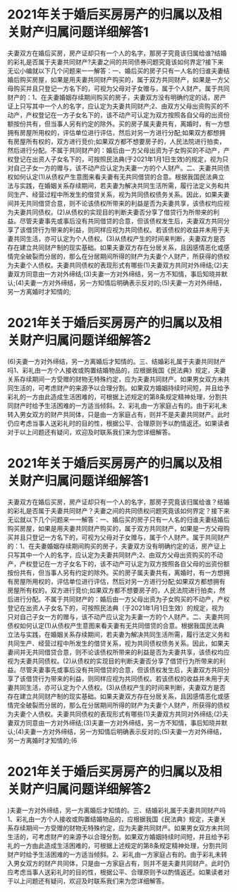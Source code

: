# 2021年关于婚后买房房产的归属以及相关财产归属问题详细解答1

夫妻双方在婚后买房，房产证却只有一个人的名字，那房子究竟该归属给谁?结婚的彩礼是否属于夫妻共同财产?夫妻之间的共同债券问题究竟该如何界定?接下来无讼小编就以下几个问题来一一解答：一、婚后买的房子只有一人名的归谁夫妻结婚后购买房屋，如果是用夫妻共同财产购买的，属于双方共同财产，如果是一方父母购买并且只登记一方名下的，可视为父母对子女赠与，属于个人财产。属于共同财产的：1、在夫妻婚姻存续期间购买的房子，夫妻双方没有明确约定的话，房产证上只写其中一个人的名字，应认定为夫妻共同财产;2、由双方父母出资购买的不动产，产权登记在一方子女名下的，该不动产可认定为双方按照各自父母的出资份额按份共有，但当事人另有约定的除外。买的房子属夫妻共有，离婚时，有一方想拥有房屋所用权的，评估单位进行评估，然后对另一方进行分配;如果双方都想拥有房屋所有权的，双方进行竞价;如果双方都不想要房子的，人民法院进行拍卖，然后进行分配。不属于共同财产的：婚后由一方父母出资为子女购买的不动产，产权登记在出资人子女名下的，可按照民法典(于2021年1月1日生效)的规定，视为只对自己子女一方的赠与，该不动产应认定为夫妻一方的个人财产。二、夫妻共同债权如何认定(1)从债权产生意图来看夫妻有无共同借贷的合意。根据我国民法典立法与实践，在婚姻关系存续期间，若夫妻为解决共同生活所需，履行法定义务和共同生产、经营过程中所发生的借贷关系，视为共同债权债务关系。因此，如果夫妻间并无共同借贷合意，则不论该债权所带来的利益是否为夫妻共享，该债权均应视为夫妻共同债权。(2)从债权的实现目的判断夫妻否分享了借贷行为所带来的利益。尽管夫妻事先或事后没有共同借贷的合意，但该债权发生后，夫妻双方共同分享了该借贷行为带来的利益，则同样应视为共同债权。若该债权的收益并未用于夫妻共同生活，亦可认定为个人债权。(3)从债权产生的时间来判断，夫妻双方是否存在建立共同财产制的现实基础。如果夫妻双方存在分居关系，且因感情恶化或感情完全破裂而分居的，那么在分居期间所得的财产为夫妻个人财产，所获得的债权为夫妻个人债权。夫妻共同债权的表现形式有哪些(1)夫妻双方共同对外缔结;(2)夫妻双方同意由一方对外缔结;(3)夫妻一方对外缔结，另一方不知情，事后知晓并默认;(4)夫妻一方对外缔结，另一方知情后明确表示反对的;(5)夫妻一方对外缔结，另一方离婚时才知情的;

# 2021年关于婚后买房房产的归属以及相关财产归属问题详细解答2

(6)夫妻一方对外缔结，另一方离婚后才知情的。三、结婚彩礼属于夫妻共同财产吗1、彩礼由一方个人接收或购置结婚物品的，应根据我国《民法典》规定，夫妻关系存续期间一方受赠的财物无特殊约定，应为夫妻共同财产。如果男女双方未共同生活的，可考虑财产的来源予以合理分割。如果双方婚姻持续时间短，并且给予彩礼的一方由此造成生活困难的，可根据上述规定的第8条规定精神处理，分割共同财产时给予生活困难的一方适当倾斜。2、彩礼由一方家庭占有的。由于彩礼未转入男女双方的财产共同体，只是由一方家庭占有，则并不是夫妻共同财产。此时仍应考虑当事人送彩礼时的目的性，根据公平、合理原则予以酌情返还。如果读者对于以上问题还有疑问，欢迎及时联系我们来为您详细解答。

# 2021年关于婚后买房房产的归属以及相关财产归属问题详细解答1

夫妻双方在婚后买房，房产证却只有一个人的名字，那房子究竟该归属给谁？结婚的彩礼是否属于夫妻共同财产？夫妻之间的共同债权问题究竟该如何界定？接下来无讼就以下几个问题来一一解答：一、婚后买的房子只有一人名的归谁夫妻结婚后购买房屋，如果是用夫妻共同财产购买的，属于双方共同财产，如果是一方父母购买并且只登记一方名下的，可视为父母对子女赠与，属于个人财产。属于共同财产的：1、在夫妻婚姻存续期间购买的房子，夫妻双方没有明确约定的话，房产证上只写其中一个人的名字，应认定为夫妻共同财产;2、由双方父母出资购买的不动产，产权登记在一方子女名下的，该不动产可认定为双方按照各自父母的出资份额按份共有，但当事人另有约定的除外。买的房子属夫妻共有，离婚时，有一方想拥有房屋所用权的，评估单位进行评估，然后对另一方进行分配;如果双方都想拥有房屋所有权的，双方进行竞价;如果双方都不想要房子的，人民法院进行拍卖，然后进行分配。不属于共同财产的：婚后由一方父母出资为子女购买的不动产，产权登记在出资人子女名下的，可按照民法典（于2021年1月1日生效）的规定，视为只对自己子女一方的赠与，该不动产应认定为夫妻一方的个人财产。二、夫妻共同债权如何认定(1)从债权产生意图来看夫妻有无共同借贷的合意。根据我国民法典立法与实践，在婚姻关系存续期间，若夫妻为解决共同生活所需，履行法定义务和共同生产、经营过程中所发生的借贷关系，视为共同债权债务关系。因此，如果夫妻间并无共同借贷合意，则不论该债权所带来的利益是否为夫妻共享，该债权均应视为夫妻共同债权。(2)从债权的实现目的判断夫妻否分享了借贷行为所带来的利益。尽管夫妻事先或事后没有共同借贷的合意，但该债权发生后，夫妻双方共同分享了该借贷行为带来的利益，则同样应视为共同债权。若该债权的收益并未用于夫妻共同生活，亦可认定为个人债权。(3)从债权产生的时间来判断，夫妻双方是否存在建立共同财产制的现实基础。如果夫妻双方存在分居关系，且因感情恶化或感情完全破裂而分居的，那么在分居期间所得的财产为夫妻个人财产，所获得的债权为夫妻个人债权。夫妻共同债权的表现形式有哪些(1)夫妻双方共同对外缔结;(2)夫妻双方同意由一方对外缔结;(3)夫妻一方对外缔结，另一方不知情，事后知晓并默认;(4)夫妻一方对外缔结，另一方知情后明确表示反对的;(5)夫妻一方对外缔结，另一方离婚时才知情的;(6

# 2021年关于婚后买房房产的归属以及相关财产归属问题详细解答2

)夫妻一方对外缔结，另一方离婚后才知情的。三、结婚彩礼属于夫妻共同财产吗1、彩礼由一方个人接收或购置结婚物品的，应根据我国《民法典》规定，夫妻关系存续期间一方受赠的财物无特殊约定，应为夫妻共同财产。如果男女双方未共同生活的，可考虑财产的来源予以合理分割。如果双方婚姻持续时间短，并且给予彩礼的一方由此造成生活困难的，可根据上述规定的第8条规定精神处理，分割共同财产时给予生活困难的一方适当倾斜。2、彩礼由一方家庭占有的。由于彩礼未转入男女双方的财产共同体，只是由一方家庭占有，则并不是夫妻共同财产。此时仍应考虑当事人送彩礼时的目的性，根据公平、合理原则予以酌情返还。如果读者对于以上问题还有疑问，欢迎及时联系我们来为您详细解答。

